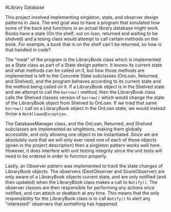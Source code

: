 #Library Database

This project involved implementing singleton, state, and observer design patterns in Java. The end goal was to have a program that simulated how some of the back end functions in an actual library database might work. Books have a state (On the shelf, out on loan, returned and waiting to be shelved) and a tesing class would attempt to call certain methods on the book. For example, a book that is on the shelf can't be returned, so how is that handled in code? 

The "meat" of the program is the LibraryBook class which is implemented as a State class as part of a State design pattern. It knows its current state and what methods can be called on it, but how those methods are implemented is left to the Concrete State subclasses (OnLoan, Returned, and Shelved), and the program behaves according to its current state and the method being called on it. If a LibraryBook object is in the Shelved state and we attempt to call the `borrow()` method, then the LibraryBook class calls the Shelved classes version of `borrow()` which would change the state of the LibraryBook object from Shelved to OnLoan. If we tried that same `borrow()` call on a LibraryBook object in the OnLoan state, we would instead throw a `NotAllowedException`. 

The DatabaseManager class, and the OnLoan, Returned, and Shelved subclasses are implemented as singletons, making them globally accessible, and only allowing one object to be instantiated. Since we are absolutely sure that we will only ever need one of each of these objects (given in the project description) then a singleton pattern works well here. However, it does interfere with unit testing integrity since the unit tests will need to be ordered in order to function properly.

Lastly, an Observer pattern was implemented to track the state changes of LibraryBook objects. The observers (DestObserver and SoureObserver) are only aware of a LibraryBook objects current state, and are only notified (and then updated) when the LibraryBook class makes a call to `Notify()`. The observer classes are then responsible for performing any actions once notified, and can attach or deattach at any time. This means that the only responsibility for the LibraryBook class is to call `Notify()` to alert any "interested" observers that something has happened. 


